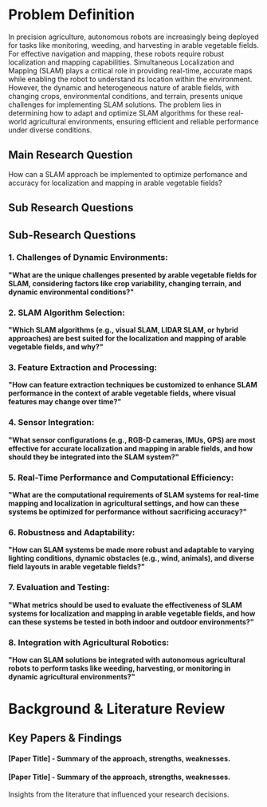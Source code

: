 # Problem Definition
In precision agriculture, autonomous robots are increasingly being deployed for tasks like monitoring, weeding, and harvesting in arable vegetable fields. For effective navigation and mapping, these robots require robust localization and mapping capabilities. Simultaneous Localization and Mapping (SLAM) plays a critical role in providing real-time, accurate maps while enabling the robot to understand its location within the environment. However, the dynamic and heterogeneous nature of arable fields, with changing crops, environmental conditions, and terrain, presents unique challenges for implementing SLAM solutions. The problem lies in determining how to adapt and optimize SLAM algorithms for these real-world agricultural environments, ensuring efficient and reliable performance under diverse conditions.

##  Main Research Question

How can a SLAM approach be implemented to optimize perfomance and accuracy for localization and mapping in arable vegetable fields?


## Sub Research Questions
## Sub-Research Questions

### 1. Challenges of Dynamic Environments:
**"What are the unique challenges presented by arable vegetable fields for SLAM, considering factors like crop variability, changing terrain, and dynamic environmental conditions?"**

### 2. SLAM Algorithm Selection:
**"Which SLAM algorithms (e.g., visual SLAM, LIDAR SLAM, or hybrid approaches) are best suited for the localization and mapping of arable vegetable fields, and why?"**

### 3. Feature Extraction and Processing:
**"How can feature extraction techniques be customized to enhance SLAM performance in the context of arable vegetable fields, where visual features may change over time?"**

### 4. Sensor Integration:
**"What sensor configurations (e.g., RGB-D cameras, IMUs, GPS) are most effective for accurate localization and mapping in arable fields, and how should they be integrated into the SLAM system?"**

### 5. Real-Time Performance and Computational Efficiency:
**"What are the computational requirements of SLAM systems for real-time mapping and localization in agricultural settings, and how can these systems be optimized for performance without sacrificing accuracy?"**

### 6. Robustness and Adaptability:
**"How can SLAM systems be made more robust and adaptable to varying lighting conditions, dynamic obstacles (e.g., wind, animals), and diverse field layouts in arable vegetable fields?"**

### 7. Evaluation and Testing:
**"What metrics should be used to evaluate the effectiveness of SLAM systems for localization and mapping in arable vegetable fields, and how can these systems be tested in both indoor and outdoor environments?"**

### 8. Integration with Agricultural Robotics:
**"How can SLAM solutions be integrated with autonomous agricultural robots to perform tasks like weeding, harvesting, or monitoring in dynamic agricultural environments?"**

# Background & Literature Review

## Key Papers & Findings

#### [Paper Title] - Summary of the approach, strengths, weaknesses.

#### [Paper Title] - Summary of the approach, strengths, weaknesses.

Insights from the literature that influenced your research decisions.

